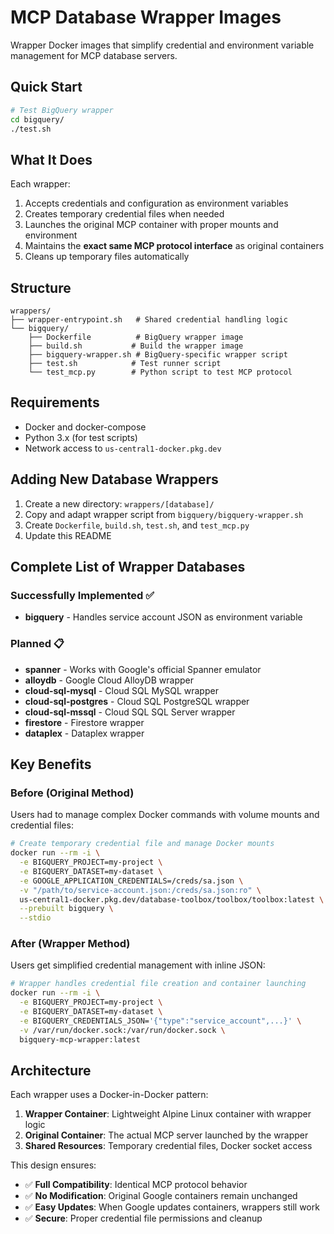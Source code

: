 # MCP Database Wrapper Images

Wrapper Docker images that simplify credential and environment variable management for MCP database servers.

## Quick Start

```bash
# Test BigQuery wrapper
cd bigquery/
./test.sh
```

## What It Does

Each wrapper:
1. Accepts credentials and configuration as environment variables
2. Creates temporary credential files when needed
3. Launches the original MCP container with proper mounts and environment
4. Maintains the **exact same MCP protocol interface** as original containers
5. Cleans up temporary files automatically

## Structure

```
wrappers/
├── wrapper-entrypoint.sh   # Shared credential handling logic
└── bigquery/
    ├── Dockerfile          # BigQuery wrapper image
    ├── build.sh           # Build the wrapper image
    ├── bigquery-wrapper.sh # BigQuery-specific wrapper script
    ├── test.sh            # Test runner script
    └── test_mcp.py        # Python script to test MCP protocol
```

## Requirements

- Docker and docker-compose
- Python 3.x (for test scripts)
- Network access to `us-central1-docker.pkg.dev`

## Adding New Database Wrappers

1. Create a new directory: `wrappers/[database]/`
2. Copy and adapt wrapper script from `bigquery/bigquery-wrapper.sh`
3. Create `Dockerfile`, `build.sh`, `test.sh`, and `test_mcp.py`
4. Update this README

## Complete List of Wrapper Databases

### Successfully Implemented ✅
- **bigquery** - Handles service account JSON as environment variable

### Planned 📋
- **spanner** - Works with Google's official Spanner emulator
- **alloydb** - Google Cloud AlloyDB wrapper
- **cloud-sql-mysql** - Cloud SQL MySQL wrapper  
- **cloud-sql-postgres** - Cloud SQL PostgreSQL wrapper
- **cloud-sql-mssql** - Cloud SQL SQL Server wrapper
- **firestore** - Firestore wrapper
- **dataplex** - Dataplex wrapper

## Key Benefits

### Before (Original Method)
Users had to manage complex Docker commands with volume mounts and credential files:

```bash
# Create temporary credential file and manage Docker mounts
docker run --rm -i \
  -e BIGQUERY_PROJECT=my-project \
  -e BIGQUERY_DATASET=my-dataset \
  -e GOOGLE_APPLICATION_CREDENTIALS=/creds/sa.json \
  -v "/path/to/service-account.json:/creds/sa.json:ro" \
  us-central1-docker.pkg.dev/database-toolbox/toolbox/toolbox:latest \
  --prebuilt bigquery \
  --stdio
```

### After (Wrapper Method)
Users get simplified credential management with inline JSON:

```bash
# Wrapper handles credential file creation and container launching
docker run --rm -i \
  -e BIGQUERY_PROJECT=my-project \
  -e BIGQUERY_DATASET=my-dataset \
  -e BIGQUERY_CREDENTIALS_JSON='{"type":"service_account",...}' \
  -v /var/run/docker.sock:/var/run/docker.sock \
  bigquery-mcp-wrapper:latest
```

## Architecture

Each wrapper uses a Docker-in-Docker pattern:

1. **Wrapper Container**: Lightweight Alpine Linux container with wrapper logic
2. **Original Container**: The actual MCP server launched by the wrapper
3. **Shared Resources**: Temporary credential files, Docker socket access

This design ensures:
- ✅ **Full Compatibility**: Identical MCP protocol behavior
- ✅ **No Modification**: Original Google containers remain unchanged  
- ✅ **Easy Updates**: When Google updates containers, wrappers still work
- ✅ **Secure**: Proper credential file permissions and cleanup